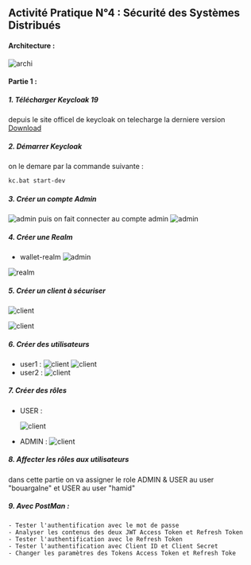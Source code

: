 ## Activité Pratique N°4 :  Sécurité des Systèmes Distribués


####  Architecture : 
![archi](captures/archi.png) 

####  Partie 1 : 

##### 1. Télécharger Keycloak 19
depuis le site officel de keycloak on telecharge la derniere version [Download](https://www.keycloak.org/)  

##### 2. Démarrer Keycloak 
on le demare par la commande suivante : 
```bash
kc.bat start-dev
```
##### 3. Créer un compte Admin 
![admin](captures/admin.png) 
puis on fait connecter au compte admin 
![admin](captures/signadmin.png) 
##### 4. Créer une Realm 
* wallet-realm
![admin](captures/createrealm.png)

![realm](captures/wallet-realm.png) 
##### 5. Créer un client à sécuriser 
 ![client](captures/client1.png) 
 
 ![client](captures/client2.png) 
##### 6. Créer des utilisateurs 
* user1 :
 ![client](captures/user1.png) 
 ![client](captures/cred-bouargalne.png)
* user2 :
 ![client](captures/cred-hamid.png) 
 
##### 7. Créer des rôles
* USER :

  ![client](captures/role-user.png) 

* ADMIN :
  ![client](captures/role-admin.png) 

##### 8. Affecter les rôles aux utilisateurs 
dans cette partie on va assigner le role ADMIN & USER au user "bouargalne" et USER au user "hamid"

##### 9. Avec PostMan :
    - Tester l'authentification avec le mot de passe
    - Analyser les contenus des deux JWT Access Token et Refresh Token
    - Tester l'authentification avec le Refresh Token
    - Tester l'authentification avec Client ID et Client Secret
    - Changer les paramètres des Tokens Access Token et Refresh Toke
